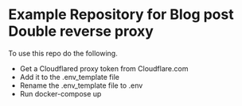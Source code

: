 # Example Repository for Blog post Double reverse proxy

To use this repo do the following.

- Get a Cloudflared proxy token from Cloudflare.com
- Add it to the .env_template file
- Rename the .env_template file to .env
- Run docker-compose up
